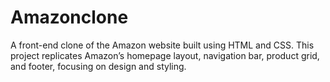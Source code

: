 # Amazonclone
A front-end clone of the Amazon website built using HTML and CSS. This project replicates Amazon’s homepage layout, navigation bar, product grid, and footer, focusing on design and styling.
